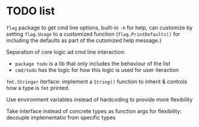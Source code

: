 # TODO list
`flag` package to get cmd line options, built-in `-h` for help, can customize by setting `flag.Usage` to a customized function (`flag.PrintDefaults()` for including the defaults as part of the cutomized help message.)

Separation of core logic ad cmd line interaction: 
- `package todo` is a lib that only includes the behaviour of the list
- `cmd/todo` has the logic for how this logic is used for user iteraction 

`fmt.Stringer` iterface: implement a `String()` function to inherit & controls how a type is `fmt` printed. 

Use environment variables instead of hardcoding to provide more flexibility

Take interface instead of concrete types as function args for flexibility: decouple implementatio from specific types
